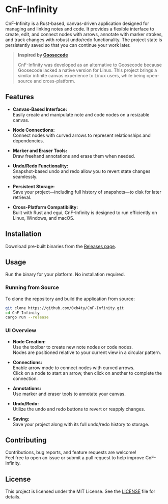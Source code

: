 # CnF-Infinity

CnF-Infinity is a Rust-based, canvas-driven application designed for managing and linking notes and code. It provides a flexible interface to create, edit, and connect nodes with arrows, annotate with marker strokes, and track changes with robust undo/redo functionality. The project state is persistently saved so that you can continue your work later.

> **Inspired by [Goosecode](https://goosecode.app/)**
>
> CnF-Infinity was developed as an alternative to Goosecode because Goosecode lacked a native version for Linux. This project brings a similar infinite canvas experience to Linux users, while being open-source and cross-platform.

## Features

- **Canvas-Based Interface:**  
  Easily create and manipulate note and code nodes on a resizable canvas.

- **Node Connections:**  
  Connect nodes with curved arrows to represent relationships and dependencies.

- **Marker and Eraser Tools:**  
  Draw freehand annotations and erase them when needed.

- **Undo/Redo Functionality:**  
  Snapshot-based undo and redo allow you to revert state changes seamlessly.

- **Persistent Storage:**  
  Save your project—including full history of snapshots—to disk for later retrieval.

- **Cross-Platform Compatibility:**  
  Built with Rust and egui, CnF-Infinity is designed to run efficiently on Linux, Windows, and macOS.

## Installation

Download pre-built binaries from the [Releases page](https://github.com/0xh4ty/CnF-Infinity/releases/tag/v1.0.0-beta.1).

## Usage

Run the binary for your platform. No installation required.

### Running from Source

To clone the repository and build the application from source:

```bash
git clone https://github.com/0xh4ty/CnF-Infinity.git
cd CnF-Infinity
cargo run --release
```

### UI Overview

- **Node Creation:**  
  Use the toolbar to create new note nodes or code nodes.  
  Nodes are positioned relative to your current view in a circular pattern.

- **Connections:**  
  Enable arrow mode to connect nodes with curved arrows.  
  Click on a node to start an arrow, then click on another to complete the connection.

- **Annotations:**  
  Use marker and eraser tools to annotate your canvas.

- **Undo/Redo:**  
  Utilize the undo and redo buttons to revert or reapply changes.

- **Saving:**  
  Save your project along with its full undo/redo history to storage.

## Contributing

Contributions, bug reports, and feature requests are welcome!  
Feel free to open an issue or submit a pull request to help improve CnF-Infinity.

## License

This project is licensed under the MIT License. See the [LICENSE](LICENSE) file for details.
